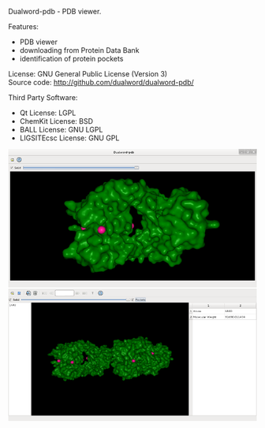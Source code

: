 
Dualword-pdb - PDB viewer.

Features:
 - PDB viewer
 - downloading from Protein Data Bank
 - identification of protein pockets
 
License: GNU General Public License (Version 3)  
Source code: http://github.com/dualword/dualword-pdb/  

Third Party Software:
 - Qt License: LGPL
 - ChemKit License: BSD
 - BALL License: GNU LGPL
 - LIGSITEcsc License: GNU GPL
 
 ![Screenshot](screenshot1.png)
 ![Screenshot](screenshot2.png)
 
